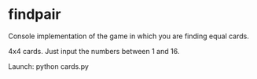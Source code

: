 # findpair
Console implementation of the game in which you are finding equal cards. 

4x4 cards. Just input the numbers between 1 and 16.

Launch:
python cards.py

